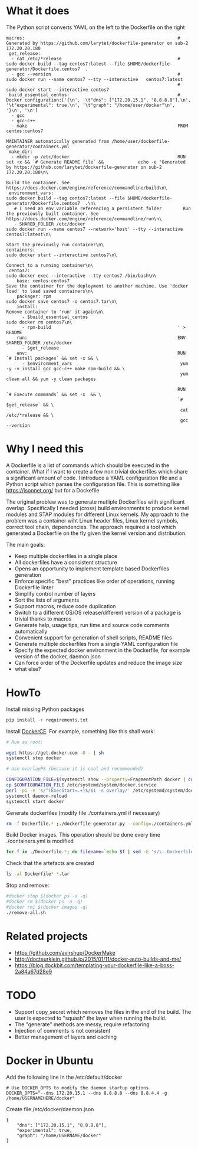 # What it does

The Python script converts YAML on the left to the Dockerfile on the right 

```
macros:                                                          # Generated by https://github.com/larytet/dockerfile-generator on sub-2 172.20.20.180
 get_release:                                                    
  - cat /etc/*release                                            # sudo docker build --tag centos7:latest --file $HOME/dockerfile-generator/Dockerfile.centos7  .
  - gcc --version                                                # sudo docker run --name centos7 --tty --interactive   centos7:latest
                                                                 # sudo docker start --interactive centos7
 build_essential_centos:                                         # Docker configuration:['{\n', '\t"dns": ["172.20.15.1", "8.8.8.8"],\n', '\t"experimental": true,\n', '\t"graph": "/home/user/docker"\n', '}\n', '\n']
  - gcc                                                          
  - gcc-c++                                                      
  - make                                                         FROM centos:centos7
                                                                 MAINTAINER automatically generated from /home/user/dockerfile-generator/containers.yml
 make_dir:                                                       
  - mkdir -p /etc/docker                                         RUN set +x && `# Generate README file` &&             echo -e 'Generated by https://github.com/larytet/dockerfile-generator on sub-2 172.20.20.180\n\
                                                                   Build the container. See https://docs.docker.com/engine/reference/commandline/build\n\
 environment_vars:                                                 sudo docker build --tag centos7:latest --file $HOME/dockerfile-generator/Dockerfile.centos7  .\n\
   # I need an env variable referencing a persistent folder        Run the previously built container. See https://docs.docker.com/engine/reference/commandline/run\n\
   - SHARED_FOLDER /etc/docker                                     sudo docker run --name centos7 --network='host' --tty --interactive centos7:latest\n\
                                                                   Start the previously run container\n\
containers:                                                        sudo docker start --interactive centos7\n\
                                                                   Connect to a running container\n\
 centos7:                                                          sudo docker exec --interactive --tty centos7 /bin/bash\n\
    base: centos:centos7                                           Save the container for the deployment to another machine. Use 'docker load' to load saved containers\n\
    packager: rpm                                                  sudo docker save centos7 -o centos7.tar\n\
    install:                                                       Remove container to 'run' it again\n\
      - $build_essential_centos                                    sudo docker rm centos7\n\
      - rpm-build                                                ' > README
    run:                                                         ENV SHARED_FOLDER /etc/docker
      - $get_release                                             
    env:                                                         RUN `# Install packages` && set -x && \
      - $environment_vars                                         yum -y -v install gcc gcc-c++ make rpm-build && \
                                                                  yum clean all && yum -y clean packages
                                                                 
                                                                 RUN `# Execute commands` && set -x  && \
                                                                 `# $get_release` && \
                                                                  cat /etc/*release && \
                                                                  gcc --version

```                                                                                                                                                                                                                                                                                              

# Why I need this

A Dockerfile is a list of commands which should be executed in the container. 
What if I want to create a few non trivial dockerfiles which share a significant amount of code. I introduce a YAML configuration file and a Python script which parses the configuration file. 
This is something like https://jsonnet.org/ but for a Dockefile

The original problew was to generate mutliple Dockerfiles with significant overlap. Specifically I needed (cross) build environments to produce kernel modules and STAP modules for different Linux kernels. My approach to the problem was a container wiht Linux header files, Linux kernel symbols, correct tool chain, dependencies. The approach required a tool which generated a Dockerfile on the fly given the kernel version and distribution. 

The main goals:

* Keep multiple dockerfiles in a single place
* All dockerfiles have a consistent structure
* Opens an opportunity to implement template based Dockerfiles generation
* Enforce specific "best" practices like order of operations, running Dockerfile linter
* Simplify control number of layers
* Sort the lists of arguments
* Support macros, reduce code duplication
* Switch to a different OS/OS release/different version of a package is trivial thanks to macros
* Generate help, usage tips, run time and source code comments automatically
* Convenient support for generation of shell scripts, README files
* Generate multiple dockerfiles from a single YAML configuration file
* Specify the expected docker environment in the Dockerfile, for example version of the docker, daemon.json
* Can force order of the Dockerfile updates and reduce the image size
* what else?



# HowTo

Install missing Python packages
```sh
pip install -r requirements.txt
```

Install [DockerCE](https://docs.docker.com/engine/installation/linux/ubuntu/). For example, something like this shall work:

```sh 
# Run as root:

wget https://get.docker.com -O - | sh
systemctl stop docker

# Use overlayFS (because it is cool and recommended)

CONFIGURATION_FILE=$(systemctl show --property=FragmentPath docker | cut -f2 -d=)
cp $CONFIGURATION_FILE /etc/systemd/system/docker.service
perl -pi -e 's/^(ExecStart=.+)$/$1 -s overlay/' /etc/systemd/system/docker.service
systemctl daemon-reload
systemctl start docker
```

Generate dockerfiles (modify file ./containers.yml if necessary)

```sh 
rm -f Dockerfile.* ;./dockerfile-generator.py --config=./containers.yml   
```

Build Docker images. This operation should be done every time ./containers.yml is modified

```sh
for f in ./Dockerfile.*; do filename=`echo $f | sed -E 's/\..Dockerfile.(\S+)/\1/'`;echo Processing $filename;sudo docker build -t $filename -f $f  .;sudo docker save $filename -o $filename.tar;done
```

Check that the artefacts are created
```sh
ls -al Dockerfile* *.tar
```


Stop and remove:
```sh
#docker stop $(docker ps -a -q)
#docker rm $(docker ps -a -q)
#docker rmi $(docker images -q)
./remove-all.sh
```

# Related projects

* https://github.com/avirshup/DockerMake
* http://docteurklein.github.io/2015/01/11/docker-auto-builds-and-me/
* https://blog.dockbit.com/templating-your-dockerfile-like-a-boss-2a84a67d28e9


# TODO

* Support copy_secret which removes the files in the end of the build. The user is expected to "squash" the layer when running the build. 
* The "generate" methods are messy, require refactoring
* Injection of comments is not consistent
* Better management of layers and caching


# Docker in Ubuntu


Add the following line In the /etc/default/docker 
```
# Use DOCKER_OPTS to modify the daemon startup options.
DOCKER_OPTS="--dns 172.20.15.1 --dns 8.8.8.8 --dns 8.8.4.4 -g /home/USERNAMEHERE/docker"
```


Create file /etc/docker/daemon.json
```
{
	"dns": ["172.20.15.1", "8.8.8.8"],
	"experimental": true,
	"graph": "/home/USERNAME/docker"
}
```

